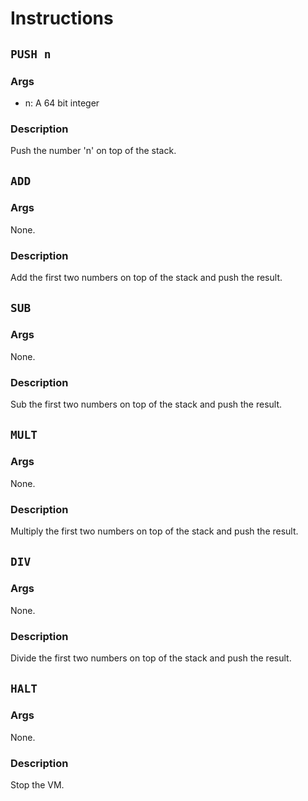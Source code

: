 # Instructions

## `PUSH n`

### Args

- n: A 64 bit integer

### Description

Push the number 'n' on top of the stack.

## `ADD`

### Args

None.

### Description

Add the first two numbers on top of the stack and push the result.

## `SUB`

### Args

None.

### Description

Sub the first two numbers on top of the stack and push the result.

## `MULT`

### Args

None.

### Description

Multiply the first two numbers on top of the stack and push the result.

## `DIV`

### Args

None.

### Description

Divide the first two numbers on top of the stack and push the result.

## `HALT`

### Args

None.

### Description

Stop the VM.
